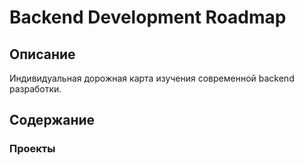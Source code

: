 # Backend Development Roadmap
## Описание
Индивидуальная дорожная карта изучения современной backend
разработки.

## Содержание
### Проекты